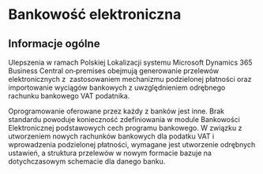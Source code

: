 # Bankowość elektroniczna

## Informacje ogólne

Ulepszenia w ramach Polskiej Lokalizacji systemu Microsoft Dynamics 365
Business Central on‑premises obejmują generowanie przelewów
elektronicznych z  zastosowaniem mechanizmu podzielonej płatności oraz
importowanie wyciągów bankowych z uwzględnieniem odrębnego rachunku
bankowego VAT podatnika.

Oprogramowanie oferowane przez każdy z banków jest inne. Brak standardu
powoduje konieczność zdefiniowania w module Bankowości Elektronicznej
podstawowych cech programu bankowego. W związku z utworzeniem nowych
rachunków bankowych dla podatku VAT i wprowadzenia podzielonej
płatności, wymagane jest utworzenie odrębnych ustawień, a struktura
przelewów w nowym formacie bazuje na dotychczasowym schemacie dla danego
banku.